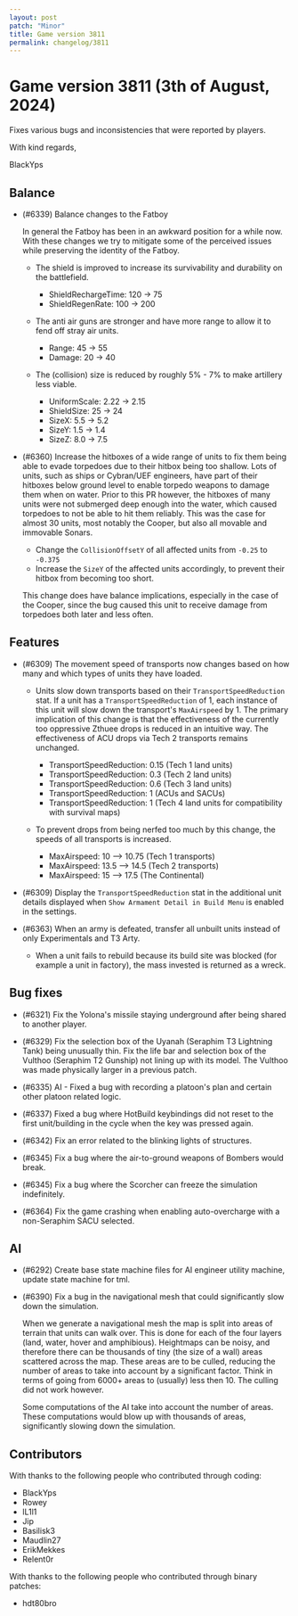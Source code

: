 ```yaml
---
layout: post
patch: "Minor"
title: Game version 3811
permalink: changelog/3811
---
```


# Game version 3811 (3th of August, 2024)

Fixes various bugs and inconsistencies that were reported by players.

With kind regards,

BlackYps

## Balance

- (#6339) Balance changes to the Fatboy

  In general the Fatboy has been in an awkward position for a while now. With these changes we try to mitigate some of the perceived issues while preserving the identity of the Fatboy.

  - The shield is improved to increase its survivability and durability on the battlefield.

    - ShieldRechargeTime: 120 -> 75
    - ShieldRegenRate: 100 -> 200

  - The anti air guns are stronger and have more range to allow it to fend off stray air units.

    - Range: 45 -> 55
    - Damage: 20 -> 40

  - The (collision) size is reduced by roughly 5% - 7% to make artillery less viable.

    - UniformScale: 2.22 -> 2.15
    - ShieldSize: 25 -> 24
    - SizeX: 5.5 -> 5.2
    - SizeY: 1.5 -> 1.4
    - SizeZ: 8.0 -> 7.5

- (#6360) Increase the hitboxes of a wide range of units to fix them being able to evade torpedoes due to their hitbox being too shallow. Lots of units, such as ships or Cybran/UEF engineers, have part of their hitboxes below ground level to enable torpedo weapons to damage them when on water. Prior to this PR however, the hitboxes of many units were not submerged deep enough into the water, which caused torpedoes to not be able to hit them reliably. This was the case for almost 30 units, most notably the Cooper, but also all movable and immovable Sonars.

  - Change the `CollisionOffsetY` of all affected units from `-0.25` to `-0.375`
  - Increase the `SizeY` of the affected units accordingly, to prevent their hitbox from becoming too short.

  This change does have balance implications, especially in the case of the Cooper, since the bug caused this unit to receive damage from torpedoes both later and less often.

## Features

- (#6309) The movement speed of transports now changes based on how many and which types of units they have loaded.

  - Units slow down transports based on their `TransportSpeedReduction` stat. If a unit has a `TransportSpeedReduction` of 1, each instance of this unit will slow down the transport's `MaxAirspeed` by 1. The primary implication of this change is that the effectiveness of the currently too oppressive Zthuee drops is reduced in an intuitive way. The effectiveness of ACU drops via Tech 2 transports remains unchanged.

    - TransportSpeedReduction: 0.15 (Tech 1 land units)
    - TransportSpeedReduction: 0.3 (Tech 2 land units)
    - TransportSpeedReduction: 0.6 (Tech 3 land units)
    - TransportSpeedReduction: 1 (ACUs and SACUs)
    - TransportSpeedReduction: 1 (Tech 4 land units for compatibility with survival maps)

  - To prevent drops from being nerfed too much by this change, the speeds of all transports is increased.

    - MaxAirspeed: 10 --> 10.75 (Tech 1 transports)
    - MaxAirspeed: 13.5 --> 14.5 (Tech 2 transports)
    - MaxAirspeed: 15 --> 17.5 (The Continental)

- (#6309) Display the `TransportSpeedReduction` stat in the additional unit details displayed when `Show Armament Detail in Build Menu` is enabled in the settings.

- (#6363) When an army is defeated, transfer all unbuilt units instead of only Experimentals and T3 Arty.
  - When a unit fails to rebuild because its build site was blocked (for example a unit in factory), the mass invested is returned as a wreck.

## Bug fixes

- (#6321) Fix the Yolona's missile staying underground after being shared to another player.

- (#6329) Fix the selection box of the Uyanah (Seraphim T3 Lightning Tank) being unusually thin. Fix the life bar and selection box of the Vulthoo (Seraphim T2 Gunship) not lining up with its model. The Vulthoo was made physically larger in a previous patch.

- (#6335) AI - Fixed a bug with recording a platoon's plan and certain other platoon related logic.

- (#6337) Fixed a bug where HotBuild keybindings did not reset to the first unit/building in the cycle when the key was pressed again.

- (#6342) Fix an error related to the blinking lights of structures.

- (#6345) Fix a bug where the air-to-ground weapons of Bombers would break.

- (#6345) Fix a bug where the Scorcher can freeze the simulation indefinitely.

- (#6364) Fix the game crashing when enabling auto-overcharge with a non-Seraphim SACU selected.

## AI

- (#6292) Create base state machine files for AI engineer utility machine, update state machine for tml.

- (#6390) Fix a bug in the navigational mesh that could significantly slow down the simulation.

  When we generate a navigational mesh the map is split into areas of terrain that units can walk over. This is done for each of the four layers (land, water, hover and amphibious). Heightmaps can be noisy, and therefore there can be thousands of tiny (the size of a wall) areas scattered across the map. These areas are to be culled, reducing the number of areas to take into account by a significant factor. Think in terms of going from 6000+ areas to (usually) less then 10. The culling did not work however.

  Some computations of the AI take into account the number of areas. These computations would blow up with thousands of areas, significantly slowing down the simulation.

## Contributors

With thanks to the following people who contributed through coding:

- BlackYps
- Rowey
- lL1l1
- Jip
- Basilisk3
- Maudlin27
- ErikMekkes
- Relent0r

With thanks to the following people who contributed through binary patches:

- hdt80bro

